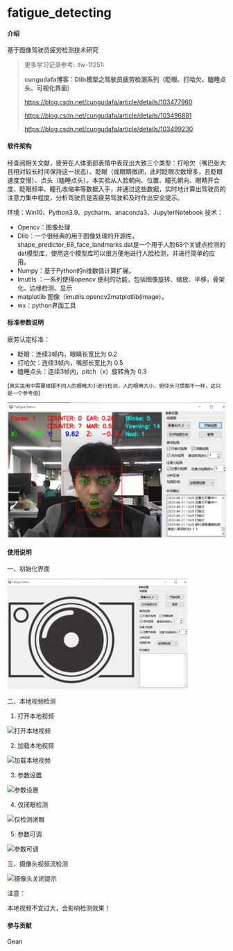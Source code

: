 # fatigue_detecting

#### 介绍
基于图像驾驶员疲劳检测技术研究

>更多学习记录参考: :tw-1f251: 
>
>**cungudafa博客：Dlib模型之驾驶员疲劳检测系列（眨眼、打哈欠、瞌睡点头、可视化界面）** 
>
>https://blog.csdn.net/cungudafa/article/details/103477960
>
>https://blog.csdn.net/cungudafa/article/details/103496881
>
>https://blog.csdn.net/cungudafa/article/details/103499230

#### 软件架构

经查阅相关文献，疲劳在人体面部表情中表现出大致三个类型：打哈欠（嘴巴张大且相对较长时间保持这一状态）、眨眼（或眼睛微闭，此时眨眼次数增多，且眨眼速度变慢）、点头（瞌睡点头）。本实验从人脸朝向、位置、瞳孔朝向、眼睛开合度、眨眼频率、瞳孔收缩率等数据入手，并通过这些数据，实时地计算出驾驶员的注意力集中程度，分析驾驶员是否疲劳驾驶和及时作出安全提示。

环境：Win10、Python3.9、pycharm、anaconda3、JupyterNotebook
技术：

- Opencv：图像处理
- Dlib：一个很经典的用于图像处理的开源库，shape_predictor_68_face_landmarks.dat是一个用于人脸68个关键点检测的dat模型库，使用这个模型库可以很方便地进行人脸检测，并进行简单的应用。
- Numpy：基于Python的n维数值计算扩展。
- Imutils ：一系列使得opencv 便利的功能，包括图像旋转、缩放、平移，骨架化、边缘检测、显示
- matplotlib 图像（imutils.opencv2matplotlib(image）。
- wx：python界面工具


#### 标准参数说明

疲劳认定标准：
- 眨眼：连续3帧内，眼睛长宽比为 0.2
- 打哈欠：连续3帧内，嘴部长宽比为 0.5
- 瞌睡点头：连续3帧内，pitch（x）旋转角为 0.3

(`真实运用中需要根据不同人的眼睛大小进行检测，人的眼睛大小，俯仰头习惯都不一样，这只是一个参考值`)

![检测标准](https://raw.githubusercontent.com/LryGean/fatigue-detection/main/images/%E5%B1%8F%E5%B9%95%E6%88%AA%E5%9B%BE.png "屏幕截图.png")


#### 使用说明

一、初始化界面

![初始化功能页面](https://raw.githubusercontent.com/LryGean/fatigue-detection/main/images/%E5%88%9D%E5%A7%8B%E5%8C%96%E7%95%8C%E9%9D%A2.png "屏幕截图.png")

二、本地视频检测
1. 打开本地视频

![打开本地视频](https://images.gitee.com/uploads/images/2019/1225/233315_21291c38_5490475.png "屏幕截图.png")

2. 加载本地视频

![加载本地视频](https://images.gitee.com/uploads/images/2019/1225/233410_a607fdd9_5490475.png "屏幕截图.png")

3. 参数设置

![参数设置](https://images.gitee.com/uploads/images/2019/1225/233510_d12d6775_5490475.png "屏幕截图.png")

4. 仅闭眼检测

![仅检测闭眼](https://images.gitee.com/uploads/images/2019/1225/233748_7ce55068_5490475.png "屏幕截图.png")

5. 参数可调

![参数可调](https://images.gitee.com/uploads/images/2019/1225/233541_9343408f_5490475.png "屏幕截图.png")

三、摄像头视频流检测

![摄像头关闭提示](https://images.gitee.com/uploads/images/2019/1225/233725_7ceec090_5490475.png "屏幕截图.png")


注意：

本地视频不宜过大，会影响检测效果！



#### 参与贡献

Gean
